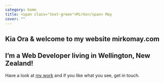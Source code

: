 ```yaml
---
category: home
title: <span class="text-green">Mirko</span> May
cover: ""
---
```

## Kia Ora & welcome to my website **mirkomay.com**

## I’m a Web Developer living in Wellington, New Zealand!

Have a look at [my work](/projects) and if you like what you see, get in touch.